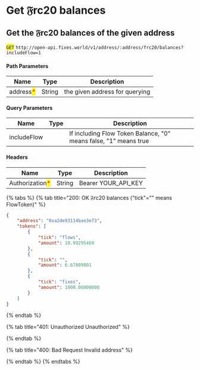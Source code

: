 # Get 𝔉rc20 balances

## Get the 𝔉rc20 balances of the given address

<mark style="color:blue;">`GET`</mark> `http://open-api.fixes.world/v1/address/:address/frc20/balances?includeFlow=1`

#### Path Parameters

| Name                                      | Type   | Description                    |
| ----------------------------------------- | ------ | ------------------------------ |
| address<mark style="color:red;">\*</mark> | String | the given address for querying |

#### Query Parameters

| Name        | Type | Description                                                      |
| ----------- | ---- | ---------------------------------------------------------------- |
| includeFlow |      | If including Flow Token Balance, "0" means false, "1" means true |

#### Headers

| Name                                            | Type   | Description           |
| ----------------------------------------------- | ------ | --------------------- |
| Authorization<mark style="color:red;">\*</mark> | String | Bearer YOUR\_API\_KEY |

{% tabs %}
{% tab title="200: OK 𝔉rc20 balances ("tick"="" means FlowToken)" %}
```json
{
    "address": "0xa2de93114bae3e73",
    "tokens": [
        {
            "tick": "flows",
            "amount": 10.99295469
        },
        {
            "tick": "",
            "amount": 6.67809801
        },
        {
            "tick": "fixes",
            "amount": 1000.00000000
        }
    ]
}
```
{% endtab %}

{% tab title="401: Unauthorized Unauthorized" %}

{% endtab %}

{% tab title="400: Bad Request Invalid address" %}

{% endtab %}
{% endtabs %}
